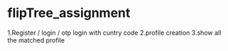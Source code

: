# flipTree_assignment


<!-- Tasks -->

1.Register / login / otp login  with cuntry code
2.profile creation
3.show all the matched profile


